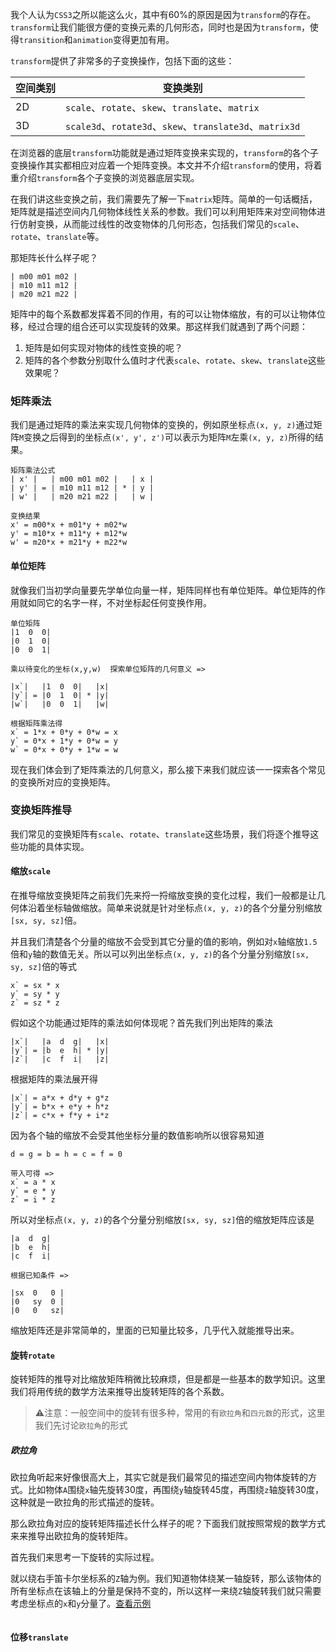 我个人认为`CSS3`之所以能这么火，其中有60%的原因是因为`transform`的存在。`transform`让我们能很方便的变换元素的几何形态，同时也是因为`transform`，使得`transition`和`animation`变得更加有用。

`transform`提供了非常多的子变换操作，包括下面的这些：

| 空间类别 | 变换类别                                     |
| ---- | ---------------------------------------- |
| 2D   | `scale`、`rotate`、`skew`、`translate`、`matrix` |
| 3D   | `scale3d`、`rotate3d`、`skew`、`translate3d`、`matrix3d` |

在浏览器的底层`transform`功能就是通过矩阵变换来实现的，`transform`的各个子变换操作其实都相应对应着一个矩阵变换。本文并不介绍`transform`的使用，将着重介绍`transform`各个子变换的浏览器底层实现。

在我们讲这些变换之前，我们需要先了解一下`matrix`矩阵。简单的一句话概括，矩阵就是描述空间内几何物体线性关系的参数。我们可以利用矩阵来对空间物体进行仿射变换，从而能过线性的改变物体的几何形态，包括我们常见的`scale`、`rotate`、`translate`等。

那矩阵长什么样子呢？

```jade
| m00 m01 m02 |
| m10 m11 m12 |
| m20 m21 m22 |
```

矩阵中的每个系数都发挥着不同的作用，有的可以让物体缩放，有的可以让物体位移，经过合理的组合还可以实现旋转的效果。那这样我们就遇到了两个问题：
 1. 矩阵是如何实现对物体的线性变换的呢？
 2. 矩阵的各个参数分别取什么值时才代表`scale`、`rotate`、`skew`、`translate`这些效果呢？


### 矩阵乘法

我们是通过矩阵的乘法来实现几何物体的变换的，例如原坐标点`(x, y, z)`通过矩阵`M`变换之后得到的坐标点`(x', y', z')`可以表示为矩阵`M`左乘`(x, y, z)`所得的结果。

```jade
矩阵乘法公式
| x' |   | m00 m01 m02 |   | x |
| y' | = | m10 m11 m12 | * | y |
| w' |   | m20 m21 m22 |   | w |

变换结果
x' = m00*x + m01*y + m02*w
y' = m10*x + m11*y + m12*w
w' = m20*x + m21*y + m22*w
```

#### 单位矩阵

就像我们当初学向量要先学单位向量一样，矩阵同样也有单位矩阵。单位矩阵的作用就如同它的名字一样，不对坐标起任何变换作用。

```jade
单位矩阵
|1  0  0|
|0  1  0|
|0  0  1|

乘以待变化的坐标(x,y,w)  探索单位矩阵的几何意义 =>

|x`|   |1  0  0|   |x|
|y`| = |0  1  0| * |y|
|w`|   |0  0  1|   |w|

根据矩阵乘法得
x` = 1*x + 0*y + 0*w = x
y` = 0*x + 1*y + 0*w = y
w` = 0*x + 0*y + 1*w = w
```

现在我们体会到了矩阵乘法的几何意义，那么接下来我们就应该一一探索各个常见的变换所对应的变换矩阵。

### 变换矩阵推导

我们常见的变换矩阵有`scale`、`rotate`、`translate`这些场景，我们将逐个推导这些功能的具体实现。

#### 缩放`scale`

在推导缩放变换矩阵之前我们先来捋一捋缩放变换的变化过程，我们一般都是让几何体沿着坐标轴做缩放。简单来说就是针对坐标点`(x, y, z)`的各个分量分别缩放`[sx, sy, sz]`倍。

并且我们清楚各个分量的缩放不会受到其它分量的值的影响，例如对`x`轴缩放`1.5`倍和`y`轴的数值无关。所以可以列出坐标点`(x, y, z)`的各个分量分别缩放`[sx, sy, sz]`倍的等式

```jade
x` = sx * x
y` = sy * y
z` = sz * z
```

假如这个功能通过矩阵的乘法如何体现呢？首先我们列出矩阵的乘法

```jad
|x`|   |a  d  g|   |x|
|y`| = |b  e  h| * |y|
|z`|   |c  f  i|   |z|
```

根据矩阵的乘法展开得

```jade
|x`| = a*x + d*y + g*z
|y`| = b*x + e*y + h*z
|z`| = c*x + f*y + i*z
```

因为各个轴的缩放不会受其他坐标分量的数值影响所以很容易知道

```jade
d = g = b = h = c = f = 0

带入可得 =>
x` = a * x
y` = e * y
z` = i * z
```

所以对坐标点`(x, y, z)`的各个分量分别缩放`[sx, sy, sz]`倍的缩放矩阵应该是

```jade
|a  d  g|
|b  e  h|
|c  f  i|

根据已知条件 =>

|sx  0   0 |
|0   sy  0 |
|0   0   sz|
```

缩放矩阵还是非常简单的，里面的已知量比较多，几乎代入就能推导出来。

#### 旋转`rotate`

旋转矩阵的推导对比缩放矩阵稍微比较麻烦，但是都是一些基本的数学知识。这里我们将用传统的数学方法来推导出旋转矩阵的各个系数。

> ⚠️注意：一般空间中的旋转有很多种，常用的有`欧拉角`和`四元数`的形式，这里我们先讨论`欧拉角`的形式

##### 欧拉角

欧拉角听起来好像很高大上，其实它就是我们最常见的描述空间内物体旋转的方式。比如物体`A`围绕`x`轴先旋转30度，再围绕`y`轴旋转45度，再围绕`z`轴旋转30度，这种就是一欧拉角的形式描述的旋转。

那么欧拉角对应的旋转矩阵描述长什么样子的呢？下面我们就按照常规的数学方式来来推导出欧拉角的旋转矩阵。

首先我们来思考一下旋转的实际过程。

就以绕右手笛卡尔坐标系的`Z`轴为例。我们知道物体绕某一轴旋转，那么该物体的所有坐标点在该轴上的分量是保持不变的，所以这样一来绕`Z`轴旋转我们就只需要考虑坐标点的`x`和`y`分量了。[查看示例](https://jasonchen1982.github.io/web-ppt/cf2-sharing/#/23)

![]()


#### 位移`translate`
































